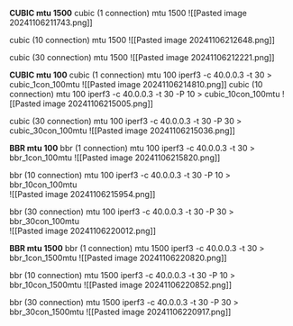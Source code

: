 __CUBIC mtu 1500__
cubic (1 connection) mtu 1500
![[Pasted image 20241106211743.png]]

cubic (10 connection) mtu 1500
![[Pasted image 20241106212648.png]]

cubic (30 connection) mtu 1500
![[Pasted image 20241106212221.png]]

__CUBIC mtu 100__
cubic (1 connection) mtu 100
iperf3 -c 40.0.0.3 -t 30 > cubic_1con_100mtu
![[Pasted image 20241106214810.png]]
cubic (10 connection) mtu 100
iperf3 -c 40.0.0.3 -t 30 -P 10 > cubic_10con_100mtu
![[Pasted image 20241106215005.png]]

cubic (30 connection) mtu 100
iperf3 -c 40.0.0.3 -t 30 -P 30 > cubic_30con_100mtu
![[Pasted image 20241106215036.png]]

__BBR mtu 100__
bbr (1 connection) mtu 100
iperf3 -c 40.0.0.3 -t 30 > bbr_1con_100mtu 
![[Pasted image 20241106215820.png]]

bbr (10 connection) mtu 100
iperf3 -c 40.0.0.3 -t 30 -P 10 > bbr_10con_100mtu  
![[Pasted image 20241106215954.png]]

bbr (30 connection) mtu 100
iperf3 -c 40.0.0.3 -t 30 -P 30 > bbr_30con_100mtu   
![[Pasted image 20241106220012.png]]

__BBR mtu 1500__
bbr (1 connection) mtu 1500
iperf3 -c 40.0.0.3 -t 30 > bbr_1con_1500mtu
![[Pasted image 20241106220820.png]]

bbr (10 connection) mtu 1500
iperf3 -c 40.0.0.3 -t 30 -P 10 > bbr_10con_1500mtu
![[Pasted image 20241106220852.png]]

bbr (30 connection) mtu 1500
iperf3 -c 40.0.0.3 -t 30 -P 30 > bbr_30con_1500mtu
![[Pasted image 20241106220917.png]]